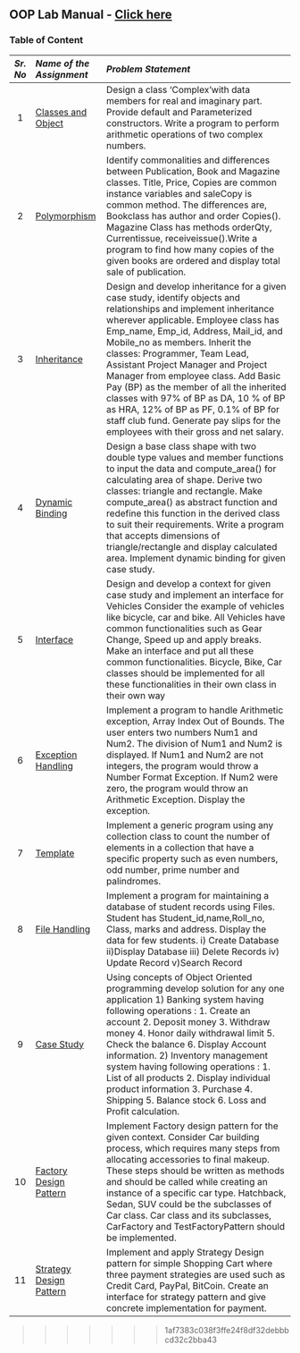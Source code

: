 ## OOP Lab Manual - [Click here](OOPLabManual.pdf)

### Table of Content
| *Sr. No* | *Name of the Assignment* | *Problem Statement* |
| :---: | :--- | :---|
| 1 | [Classes and Object](Assignment-01) | Design a class ‘Complex’with data members for real and imaginary part. Provide default and Parameterized constructors. Write a program to perform arithmetic operations of two complex numbers.|
| 2 | [Polymorphism](Assignment-02) | Identify commonalities and differences between Publication, Book and Magazine classes. Title, Price, Copies are common instance variables and saleCopy is common method. The differences are, Bookclass has author and order Copies(). Magazine Class has methods orderQty, Currentissue, receiveissue().Write a program to find how many copies of the given books are ordered and display total sale of publication. |
| 3 | [Inheritance](Assignment-03) | Design and develop inheritance for a given case study, identify objects and relationships and implement inheritance wherever applicable. Employee class has Emp_name, Emp_id, Address, Mail_id, and Mobile_no as members. Inherit the classes: Programmer, Team Lead, Assistant Project Manager and Project Manager from employee class. Add Basic Pay (BP) as the member of all the inherited classes with 97% of BP as DA, 10 % of BP as HRA, 12% of BP as PF, 0.1% of BP for staff club fund. Generate pay slips for the employees with their gross and net salary.|
| 4 | [Dynamic Binding](Assignment-04) | Design a base class shape with two double type values and member functions to input the data and compute_area() for calculating area of shape. Derive two classes: triangle and rectangle. Make compute_area() as abstract function and redefine this function in the derived class to suit their requirements. Write a program that accepts dimensions of triangle/rectangle and display calculated area. Implement dynamic binding for given case study. |
| 5 | [Interface](Assignment-05) | Design and develop a context for given case study and implement an interface for Vehicles Consider the example of vehicles like bicycle, car and bike. All Vehicles have common functionalities such as Gear Change, Speed up and apply breaks. Make an interface and put all these common functionalities. Bicycle, Bike, Car classes should be implemented for all these functionalities in their own class in their own way |
| 6 | [Exception Handling](Assignment-06)| Implement a program to handle Arithmetic exception, Array Index Out of Bounds. The user enters two numbers Num1 and Num2. The division of Num1 and Num2 is displayed. If Num1 and Num2 are not integers, the program would throw a Number Format Exception. If Num2 were zero, the program would throw an Arithmetic Exception. Display the exception. |
| 7 | [Template](Assignment-07) |  Implement a generic program using any collection class to count the number of elements in a collection that have a specific property such as even numbers, odd number, prime number and palindromes.|
| 8 | [File Handling](Assignment-08) | Implement a program for maintaining a database of student records using Files. Student has Student_id,name,Roll_no, Class, marks and address. Display the data for few students. i) Create Database ii)Display Database iii) Delete Records iv) Update Record v)Search Record |
| 9 | [Case Study](Assignment-09) | Using concepts of Object Oriented programming develop solution for any one application 1) Banking system having following operations : 1. Create an account 2. Deposit money 3. Withdraw money 4. Honor daily withdrawal limit 5. Check the balance 6. Display Account information. 2) Inventory management system having following operations : 1. List of all products 2. Display individual product information 3. Purchase 4. Shipping 5. Balance stock 6. Loss and Profit calculation. |
| 10 | [Factory Design Pattern](Assignment-10) | Implement Factory design pattern for the given context. Consider Car building process, which requires many steps from allocating accessories to final makeup. These steps should be written as methods and should be called while creating an instance of a specific car type. Hatchback, Sedan, SUV could be the subclasses of Car class. Car class and its subclasses, CarFactory and TestFactoryPattern should be implemented. |
| 11 | [Strategy Design Pattern](Assignment-01) | Implement and apply Strategy Design pattern for simple Shopping Cart where three payment strategies are used such as Credit Card, PayPal, BitCoin. Create an interface for strategy pattern and give concrete implementation for payment. |

>>>>>>> 1af7383c038f3ffe24f8df32debbbcd32c2bba43

